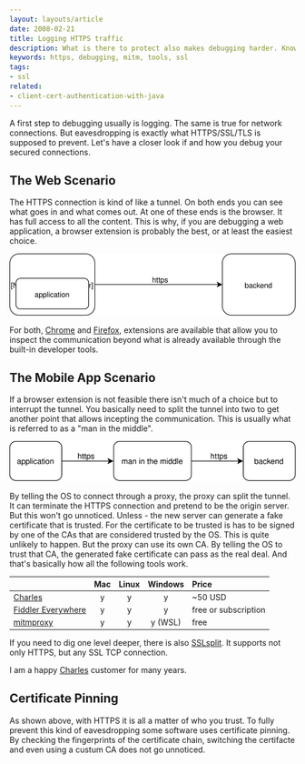```yaml
---
layout: layouts/article
date: 2008-02-21
title: Logging HTTPS traffic
description: What is there to protect also makes debugging harder. Know the tools to still get the job done.
keywords: https, debugging, mitm, tools, ssl
tags:
- ssl
related:
- client-cert-authentication-with-java
---
```


A first step to debugging usually is logging. The same is true for network connections. But eavesdropping is exactly what HTTPS/SSL/TLS is supposed to prevent. Let's have a closer look if and how you debug your secured connections.


## The Web Scenario

The HTTPS connection is kind of like a tunnel. On both ends you can see what goes in and what comes out. At one of these ends is the browser. It has full access to all the content. This is why, if you are debugging a web application, a browser extension is probably the best, or at least the easiest choice.

![Listening from within the Browser](browser.svg)

For both, [Chrome](https://chrome.google.com/webstore/detail/live-http-headers/ianhploojoffmpcpilhgpacbeaifanid) and [Firefox](https://addons.mozilla.org/en-US/firefox/addon/http-header-live/), extensions are available that allow you to inspect the communication beyond what is already available through the built-in developer tools.


## The Mobile App Scenario

If a browser extension is not feasible there isn't much of a choice but to interrupt the tunnel. You basically need to split the tunnel into two to get another point that allows incepting the communication. This is usually what is referred to as a "man in the middle".

![Listening as MITM](mitm.svg)

By telling the OS to connect through a proxy, the proxy can split the tunnel. It can terminate the HTTPS connection and pretend to be the origin server. But this won't go unnoticed. Unless - the new server can generate a fake certificate that is trusted. For the certificate to be trusted is has to be signed by one of the CAs that are considered trusted by the OS. This is quite unlikely to happen. But the proxy can use its own CA. By telling the OS to trust that CA, the generated fake certificate can pass as the real deal. And that's basically how all the following tools work.

||Mac|Linux|Windows|Price|
|---|:-:|:-:|:-:|:--|
|[Charles](https://www.charlesproxy.com/)|y|y|y|~50 USD|
|[Fiddler Everywhere](https://www.telerik.com/fiddler)|y|y|y|free or subscription|
|[mitmproxy](https://mitmproxy.org/)|y|y|y (WSL)|free|

If you need to dig one level deeper, there is also [SSLsplit](https://github.com/droe/sslsplit). It supports not only HTTPS, but any SSL TCP connection.

I am a happy [Charles](https://www.charlesproxy.com/) customer for many years.


## Certificate Pinning

As shown above, with HTTPS it is all a matter of who you trust. To fully prevent this kind of eavesdropping some software uses certificate pinning. By checking the fingerprints of the certificate chain, switching the certifacte and even using a custum CA does not go unnoticed.
